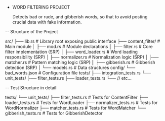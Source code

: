 - WORD FILTERING PROJECT 

    Detects bad or rude, and gibberish words, so that to avoid posting crucial data with fake information.

-- Structure of the Project

src/
├── lib.rs                # Library root exposing public interface
├── content_filter/       # Main module
│   ├── mod.rs           # Module declarations
│   ├── filter.rs        # Core filter implementation (SRP)
│   ├── word_loader.rs   # Word loading responsibility (SRP)
│   ├── normalizer.rs    # Normalization logic (SRP)
│   ├── matcher.rs       # Pattern matching logic (SRP)
│   ├── gibberish.rs     # Gibberish detection (SRP)
│   └── models.rs        # Data structures
config/
└── bad_words.json       # Configuration file
tests/
├── integration_tests.rs
└── unit_tests/
    ├── filter_tests.rs
    ├── loader_tests.rs
    └── // etc...


-- Test Structure in detail

tests/
└── unit_tests/
    ├── filter_tests.rs     # Tests for ContentFilter
    ├── loader_tests.rs     # Tests for WordLoader
    ├── normalizer_tests.rs # Tests for WordNormalizer
    ├── matcher_tests.rs    # Tests for WordMatcher
    └── gibberish_tests.rs  # Tests for GibberishDetector